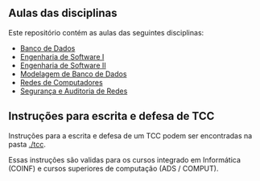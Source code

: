 ## Aulas das disciplinas

Este repositório contém as aulas das seguintes disciplinas:

- [Banco de Dados](banco_dados)
- [Engenharia de Software I](eng_soft1)
- [Engenharia de Software II](eng_soft2)
- [Modelagem de Banco de Dados](mod_db)
- [Redes de Computadores](redes)
- [Segurança e Auditoria de Redes](seg_redes)

## Instruções para escrita e defesa de TCC

Instruções para a escrita e defesa de um TCC podem ser encontradas na pasta [./tcc](./tcc/). 

Essas instruções são validas para os cursos integrado em Informática (COINF) e cursos superiores de computação (ADS / COMPUT).